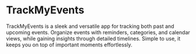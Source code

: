 # TrackMyEvents
TrackMyEvents is a sleek and versatile app for tracking both past and upcoming events. Organize events with reminders, categories, and calendar views, while gaining insights through detailed timelines. Simple to use, it keeps you on top of important moments effortlessly.
